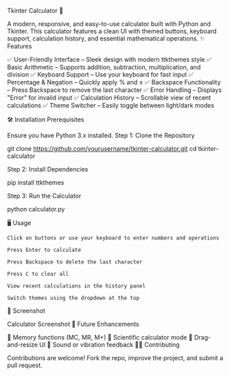 Tkinter Calculator 🧮

A modern, responsive, and easy-to-use calculator built with Python and Tkinter. This calculator features a clean UI with themed buttons, keyboard support, calculation history, and essential mathematical operations.
✨ Features

  ✅ User-Friendly Interface – Sleek design with modern ttkthemes style
  ✅ Basic Arithmetic – Supports addition, subtraction, multiplication, and division
  ✅ Keyboard Support – Use your keyboard for fast input
  ✅ Percentage & Negation – Quickly apply % and ±
  ✅ Backspace Functionality – Press Backspace to remove the last character
  ✅ Error Handling – Displays "Error" for invalid input
  ✅ Calculation History – Scrollable view of recent calculations
  ✅ Theme Switcher – Easily toggle between light/dark modes
  
🛠️ Installation
Prerequisites

Ensure you have Python 3.x installed.
Step 1: Clone the Repository

git clone https://github.com/yourusername/tkinter-calculator.git
cd tkinter-calculator

Step 2: Install Dependencies

pip install ttkthemes

Step 3: Run the Calculator

python calculator.py

🖥️ Usage

    Click on buttons or use your keyboard to enter numbers and operations

    Press Enter to calculate

    Press Backspace to delete the last character

    Press C to clear all

    View recent calculations in the history panel

    Switch themes using the dropdown at the top

🎨 Screenshot

Calculator Screenshot
🚀 Future Enhancements

🔹 Memory functions (MC, MR, M+)
🔹 Scientific calculator mode
🔹 Drag-and-resize UI
🔹 Sound or vibration feedback
👨‍💻 Contributing

Contributions are welcome! Fork the repo, improve the project, and submit a pull request.
